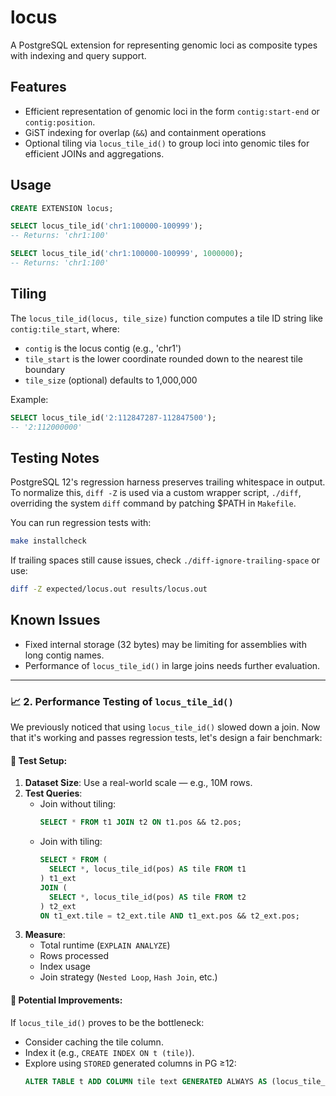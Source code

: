 # locus

A PostgreSQL extension for representing genomic loci as composite types with indexing and query support.

## Features

- Efficient representation of genomic loci in the form `contig:start-end` or `contig:position`.
- GiST indexing for overlap (`&&`) and containment operations
- Optional tiling via `locus_tile_id()` to group loci into genomic tiles for efficient JOINs and aggregations.

## Usage

```sql
CREATE EXTENSION locus;

SELECT locus_tile_id('chr1:100000-100999');
-- Returns: 'chr1:100'

SELECT locus_tile_id('chr1:100000-100999', 1000000);
-- Returns: 'chr1:100'
```

## Tiling

The `locus_tile_id(locus, tile_size)` function computes a tile ID string like `contig:tile_start`, where:

- `contig` is the locus contig (e.g., 'chr1')
- `tile_start` is the lower coordinate rounded down to the nearest tile boundary
- `tile_size` (optional) defaults to 1,000,000

Example:
```sql
SELECT locus_tile_id('2:112847287-112847500');
-- '2:112000000'
```

## Testing Notes

PostgreSQL 12's regression harness preserves trailing whitespace in output.
To normalize this, `diff -Z` is used via a custom wrapper script, `./diff`,
overriding the system `diff` command by patching $PATH in `Makefile`.

You can run regression tests with:

```bash
make installcheck
```

If trailing spaces still cause issues, check `./diff-ignore-trailing-space` or use:

```bash
diff -Z expected/locus.out results/locus.out
```

## Known Issues

- Fixed internal storage (32 bytes) may be limiting for assemblies with long contig names.
- Performance of `locus_tile_id()` in large joins needs further evaluation.


---

### 📈 2. Performance Testing of `locus_tile_id()`

We previously noticed that using `locus_tile_id()` slowed down a join. Now that it's working and passes regression tests, let's design a fair benchmark:

#### 🧪 Test Setup:

1. **Dataset Size**: Use a real-world scale — e.g., 10M rows.
2. **Test Queries**:
   - Join without tiling:
     ```sql
     SELECT * FROM t1 JOIN t2 ON t1.pos && t2.pos;
     ```
   - Join with tiling:
     ```sql
     SELECT * FROM (
       SELECT *, locus_tile_id(pos) AS tile FROM t1
     ) t1_ext
     JOIN (
       SELECT *, locus_tile_id(pos) AS tile FROM t2
     ) t2_ext
     ON t1_ext.tile = t2_ext.tile AND t1_ext.pos && t2_ext.pos;
     ```
3. **Measure**:
   - Total runtime (`EXPLAIN ANALYZE`)
   - Rows processed
   - Index usage
   - Join strategy (`Nested Loop`, `Hash Join`, etc.)

#### 🧩 Potential Improvements:

If `locus_tile_id()` proves to be the bottleneck:
- Consider caching the tile column.
- Index it (e.g., `CREATE INDEX ON t (tile)`).
- Explore using `STORED` generated columns in PG ≥12:
  ```sql
  ALTER TABLE t ADD COLUMN tile text GENERATED ALWAYS AS (locus_tile_id(pos)) STORED;

